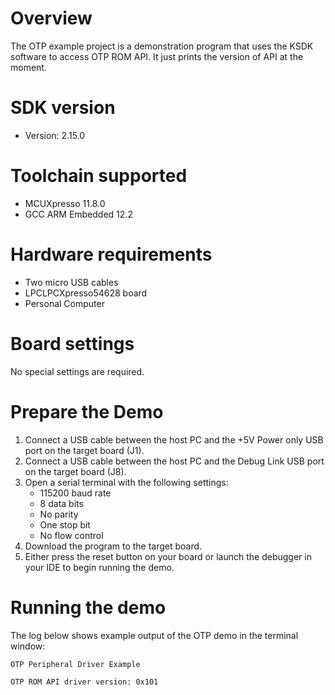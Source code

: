 Overview
========

The OTP example project is a demonstration program that uses the KSDK software to access OTP ROM API.
It just prints the version of API at the moment.

SDK version
===========
- Version: 2.15.0

Toolchain supported
===================
- MCUXpresso  11.8.0
- GCC ARM Embedded  12.2

Hardware requirements
=====================
- Two micro USB cables
- LPCLPCXpresso54628 board
- Personal Computer

Board settings
==============
No special settings are required.

Prepare the Demo
================
1.  Connect a USB cable between the host PC and the +5V Power only USB port on the target board (J1).
2.  Connect a USB cable between the host PC and the Debug Link USB port on the target board (J8).
3.  Open a serial terminal with the following settings:
    - 115200 baud rate
    - 8 data bits
    - No parity
    - One stop bit
    - No flow control
4.  Download the program to the target board.
5.  Either press the reset button on your board or launch the debugger in your IDE to begin running the demo.

Running the demo
================
The log below shows example output of the OTP demo in the terminal window:
~~~~~~~~~~~~~~~~~~~~~~~~~~~~~~~~~~~
OTP Peripheral Driver Example

OTP ROM API driver version: 0x101

~~~~~~~~~~~~~~~~~~~~~~~~~~~~~~~~~~~
